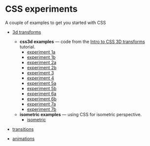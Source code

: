 # CSS experiments

A couple of examples to get you started with CSS

- [3d transforms](https://www.w3schools.com/css/css3_3dtransforms.asp) 
	-  **css3d examples** — code from the [Intro to CSS 3D transforms](https://3dtransforms.desandro.com/) tutorial.
		- [experiment 1a](css3d/experiment01a.html)
		- [experiment 1b](css3d/experiment01b.html)
		- [experiment 2a](css3d/experiment02a.html)
		- [experiment 2b](css3d/experiment02b.html)
		- [experiment 3](css3d/experiment03.html)
		- [experiment 4](css3d/experiment04.html)
		- [experiment 5a](css3d/experiment05a.html)
		- [experiment 5b](css3d/experiment05b.html)
		- [experiment 6a](css3d/experiment06a.html)
		- [experiment 6b](css3d/experiment06b.html)
		- [experiment 7a](css3d/experiment07a.html)
		- [experiment 7b](css3d/experiment07b.html)
	- **isometric examples** — using CSS for isometric perspective.
		- [isometric](./isometric)

- [transitions](https://www.w3schools.com/css/css3_transitions.asp) 
- [animations](https://www.w3schools.com/css/css3_animations.asp)
